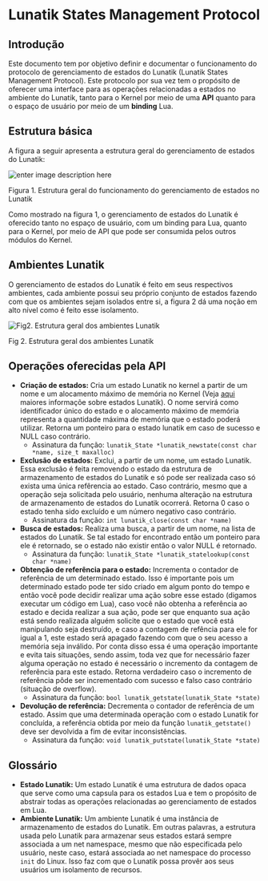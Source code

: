 
# Lunatik States Management Protocol

## Introdução

Este documento tem por objetivo definir e documentar o funcionamento do protocolo de gerenciamento de estados do Lunatik (Lunatik States Management Protocol). Este protocolo por sua vez tem o propósito de oferecer uma interface para as operações relacionadas a estados no ambiente do Lunatik, tanto para o Kernel por meio de uma **API** quanto para o espaço de usuário por meio de um **binding** Lua. 

## Estrutura básica

A figura a seguir apresenta a estrutura geral do gerenciamento de estados do Lunatik:

![enter image description here](https://i.ibb.co/dmtTbVQ/estrutura-geral-1.png)

Figura 1. Estrutura geral do funcionamento do gerenciamento de estados no Lunatik

Como mostrado na figura 1, o gerenciamento de estados do Lunatik é oferecido tanto no espaço de usuário, com um binding para Lua, quanto para o Kernel, por meio de API que pode ser consumida pelos outros módulos do Kernel. 

## Ambientes Lunatik
O gerenciamento de estados do Lunatik é feito em seus respectivos ambientes, cada ambiente possui seu próprio conjunto de estados fazendo com que os ambientes sejam isolados entre si, a figura 2 dá uma noção em alto nível como é feito esse isolamento.

![Fig2. Estrutura geral dos ambientes Lunatik](https://i.ibb.co/pbDs7vJ/linux.png)

Fig 2. Estrutura geral dos ambientes Lunatik

## Operações oferecidas pela API

- **Criação de estados:** Cria um estado Lunatik no kernel a partir de um nome e um alocamento máximo de memória no Kernel (Veja [aqui](#estado_lunatik) maiores informaçõe sobre estados Lunatik). O nome servirá como identificador único do estado e o alocamento máximo de memória representa a quantidade máxima de memória que o estado poderá utilizar. Retorna um ponteiro para o estado lunatik em caso de sucesso e NULL caso contrário.
  - Assinatura da função: `lunatik_State *lunatik_newstate(const char *name, size_t maxalloc)`
- **Exclusão de estados:** Exclui, a partir de um nome, um estado Lunatik. Essa exclusão é feita removendo o estado da estrutura de armazenamento de estados do Lunatik e só pode ser realizada caso só exista uma única refêrencia ao estado. Caso contrário, mesmo que a operação seja solicitada pelo usuário, nenhuma alteração na estrutura de armazenamento de estados do Lunatik ocorrerá. Retorna 0 caso o estado tenha sido excluído e um número negativo caso contrário.
  - Assinatura da função: `int lunatik_close(const char *name)`
- **Busca de estados:** Realiza uma busca, a partir de um nome, na lista de estados do Lunatik. Se tal estado for encontrado então um ponteiro para ele é retornado, se o estado não existir então o valor NULL é retornado.
  - Assinatura da função: `lunatik_State *lunatik_statelookup(const char *name)`
- **Obtenção de referência para o estado:** Incrementa o contador de referência de um determinado estado. Isso é importante pois um determinado estado pode ter sido criado em algum ponto do tempo e então você pode decidir realizar uma ação sobre esse estado (digamos executar um código em Lua), caso você não obtenha a referência ao estado e decida realizar a sua ação, pode ser que enquanto sua ação está sendo realizada alguém solicite que o estado que você está manipulando seja destruído, e caso a contagem de refência para ele for igual a 1, este estado será apagado fazendo com que o seu acesso a memória seja inválido. Por conta disso essa é uma operação importante e evita tais situações, sendo assim, toda vez que for necessário fazer alguma operação no estado é necessário o incremento da contagem de referência para este estado. Retorna verdadeiro caso o incremento de referência pôde ser incrementado com sucesso e falso caso contrário (situação de overflow).
  - Assinatura da função: `bool lunatik_getstate(lunatik_State *state)`
 - **Devolução de referência:** Decrementa o contador de referência de um estado. Assim que uma determinada operação com o estado Lunatik for concluída, a referência obtida por meio da função `lunatik_getstate()` deve ser devolvida a fim de evitar inconsistências.
	 - Assinatura da função: `void lunatik_putstate(lunatik_State *state)`

## <a name="glossary"></a>Glossário

- <a name="estado_lunatik"></a>**Estado Lunatik:** Um estado Lunatik é uma estrutura de dados opaca que serve como uma capsula para os estados Lua e tem o propósito de abstrair todas as operações relacionadas ao gerenciamento de estados em Lua.
- <a name="ambientes_lunatik"></a> **Ambiente Lunatik:** Um ambiente Lunatik é uma instância de armazenamento de estados do Lunatik. Em outras palavras, a estrutura usada pelo Lunatik para armazenar seus estados estará sempre associada a um net namespace, mesmo que não especificada pelo usuário, neste caso, estará associada ao net namespace do processo `init` do Linux. Isso faz com que o Lunatik possa provêr aos seus usuários um isolamento de recursos.
